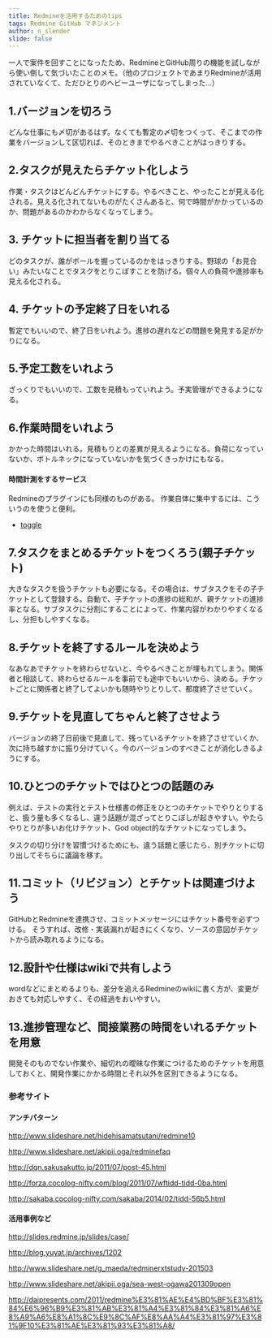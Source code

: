 ```yaml
---
title: Redmineを活用するためのtips
tags: Redmine GitHub マネジメント
author: n_slender
slide: false
---
```

一人で案件を回すことになったため、RedmineとGitHub周りの機能を試しながら使い倒して気づいたことのメモ。（他のプロジェクトであまりRedmineが活用されていなくて、ただひとりのヘビーユーザになってしまった...）

## 1.バージョンを切ろう
どんな仕事にも〆切があるはず。なくても暫定の〆切をつくって、そこまでの作業をバージョンして区切れば、そのときまでやるべきことがはっきりする。

## 2.タスクが見えたらチケット化しよう
作業・タスクはどんどんチケットにする。やるべきこと、やったことが見える化される。見える化されてないものがたくさんあると、何で時間がかかっているのか、問題があるのかわからなくなってしまう。

## 3. チケットに担当者を割り当てる
どのタスクが、誰がボールを握っているのかをはっきりする。野球の「お見合い」みたいなことでタスクをとりこぼすことを防げる。個々人の負荷や進捗率も見える化される。

## 4. チケットの予定終了日をいれる
暫定でもいいので、終了日をいれよう。進捗の遅れなどの問題を発見する足がかりになる。

## 5.予定工数をいれよう
ざっくりでもいいので、工数を見積もっていれよう。予実管理ができるようになる。

## 6.作業時間をいれよう
かかった時間はいれる。見積もりとの差異が見えるようになる。負荷になっていないか、ボトルネックになっていないかを気づくきっかけにもなる。

#### 時間計測をするサービス

Redmineのプラグインにも同様のものがある。
作業自体に集中するには、こういうのを使うと便利。

* [toggle](https://www.toggl.com) 

## 7.タスクをまとめるチケットをつくろう(親子チケット)
大きなタスクを扱うチケットも必要になる。その場合は、サブタスクをその子チケットとして登録する。自動で、子チケットの進捗の総和が、親チケットの進捗率となる。サブタスクに分割にすることによって、作業内容がわかりやすくなるし、分担もしやすくなる。

## 8.チケットを終了するルールを決めよう
なあなあでチケットを終わらせないと、今やるべきことが埋もれてしまう。関係者と相談して、終わらせるルールを事前でも途中でもいいから、決める。チケットごとに関係者と終了してよいかも随時やりとりして、都度終了させていく。

## 9.チケットを見直してちゃんと終了させよう
バージョンの終了日前後で見直して、残っているチケットを終了させていくか、次に持ち越すかに振り分けていく。今のバージョンのすべきことが消化しきるようにする。

## 10.ひとつのチケットではひとつの話題のみ
例えば、テストの実行とテスト仕様書の修正をひとつのチケットでやりとりすると、扱う量も多くなるし、違う話題が混ざってとりこぼしが起きやすい。やたらやりとりが多いお化けチケット、God object的なチケットになってしまう。

タスクの切り分けを習慣づけるためにも、違う話題と感じたら、別チケットに切り出してそちらに議論を移す。

## 11.コミット（リビジョン）とチケットは関連づけよう
GitHubとRedmineを連携させ、コミットメッセージにはチケット番号を必ずつける。
そうすれば、改修・実装漏れが起きにくくなり、ソースの意図がチケットから読み取れるようになる。

## 12.設計や仕様はwikiで共有しよう
wordなどにまとめるよりも、差分を追えるRedmineのwikiに書く方が、変更がおきても対応しやすく、その経過をおいやすい。

## 13.進捗管理など、間接業務の時間をいれるチケットを用意
開発そのものでない作業や、細切れの曖昧な作業につけるためのチケットを用意しておくと、開発作業にかかる時間とそれ以外を区別できるようになる。

### 参考サイト

#### アンチパターン

http://www.slideshare.net/hidehisamatsutani/redmine10

http://www.slideshare.net/akipii.oga/redminefaq

http://dqn.sakusakutto.jp/2011/07/post-45.html

http://forza.cocolog-nifty.com/blog/2011/07/wftidd-tidd-0ba.html

http://sakaba.cocolog-nifty.com/sakaba/2014/02/tidd-56b5.html

#### 活用事例など

http://slides.redmine.jp/slides/case/

http://blog.yuyat.jp/archives/1202

http://www.slideshare.net/g_maeda/redminerxtstudy-201503

http://www.slideshare.net/akipii.oga/sea-west-ogawa201309open

http://daipresents.com/2011/redmine%E3%81%AE%E4%BD%BF%E3%81%84%E6%96%B9%E3%81%AB%E3%81%A4%E3%81%84%E3%81%A6%E8%A9%A6%E8%A1%8C%E9%8C%AF%E8%AA%A4%E3%81%97%E3%81%9F10%E3%81%AE%E3%81%93%E3%81%A8/

